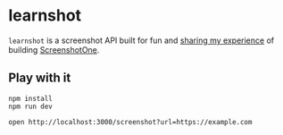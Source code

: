 learnshot
=========

`learnshot` is a screenshot API built for fun and [sharing my experience](https://screenshotone.com/blog/building-screenshot-api/) of building [ScreenshotOne](https://screenshotone.com/). 

## Play with it

```
npm install
npm run dev
```

```
open http://localhost:3000/screenshot?url=https://example.com
```
